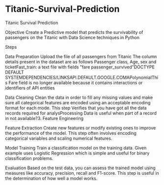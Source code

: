 # Titanic-Survival-Prediction
Titanic Survival Prediction

Objective
Create a Predictive model that predicts the survivability of passengers on the Titanic with Data Science techniques in Python

Steps

Data Preparation
Upload the file of all passengers from Titanic The column details present in the dataset are as follows 
Passenger class, Age, sex and ticketFast_train: a text file with fields "fare passenger_survived"DOCTYPE DEFAULT SYSTEMDEPENDENCIES/LINKSAPI.DEFAULT.GOOGLE.COMAPolynomialThis Fare field is no longer available because it contains interactions or identifiers of API entities

Data Cleaning
Clean the data in order to fill any missing values and make sure all categorical features are encoded using an acceptable encoding format for each mode. This step Verifies that you have got all the data records required for analysProcessing Data is useful when part of a record in not available?3. Feature Engineering

Feature Extraction
Create new features or modify existing ones to improve the performance of the model. This step often involves encoding categorical variables and scaling numerical features.

Model Training
Train a classification model on the training data. Given example uses Logistic Regression which is simple and useful for binary classification problems.

Evaluation
Based on the test data, you can assess the trained model using measures like accuracy, precision, recall and F1-score. This step is useful in the determination of how well a model works.

